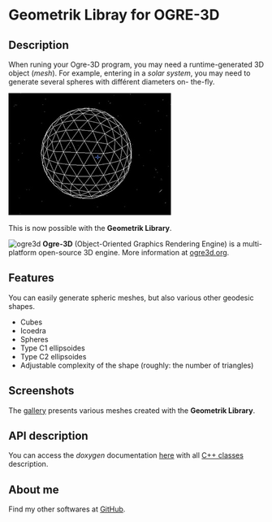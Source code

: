 # Geometrik Libray for OGRE-3D

## Description

When runing your Ogre-3D program, you may need a runtime-generated 3D object (*mesh*).
For example, entering in a *solar system*, you may need to generate several spheres with différent diameters on-
the-fly.

![Screenshot](images/geometrik_geosphere_c1-5.jpg)

This is now possible with the **Geometrik Library**.

![ogre3d](https://www.ogre3d.org/wp-content/uploads/2019/04/ogre_header.png)
**Ogre-3D** (Object-Oriented Graphics Rendering Engine) is a multi-platform  open-source 3D engine. More information at  [ogre3d.org](https://www.ogre3d.org).


## Features

You can easily generate spheric meshes, but also various other geodesic shapes.
* Cubes
* Icoedra
* Spheres
* Type C1 ellipsoides
* Type C2 ellipsoides
* Adjustable complexity of the shape (roughly: the number of triangles)

## Screenshots

The [gallery](gallery) presents various meshes created with the **Geometrik Library**.

## API description

You can access the *doxygen* documentation [here](html/index.html) 
with all [C++ classes](html/annotated.html) description.
 

## About me

Find my other softwares at [GitHub](https://sphinkie.github.io).